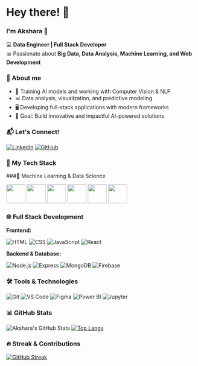# Hey there! 👋  
### I'm Akshara 🚀  

💻 **Data Engineer | Full Stack Developer**  
📊 Passionate about **Big Data, Data Analysis, Machine Learning, and Web Development**  


### 🚀 About me  
- 🤖 Training AI models and working with Computer Vision & NLP  
- 📊 Data analysis, visualization, and predictive modeling  
- 🖥️ Developing full-stack applications with modern frameworks   
- 🎯 Goal: Build innovative and impactful AI-powered solutions

### 📬 Let's Connect!  
[![LinkedIn](https://img.shields.io/badge/LinkedIn-blue?style=flat&logo=linkedin)](https://www.linkedin.com/in/akshara-kalaiselvan-626b832a0/)
[![GitHub](https://img.shields.io/badge/GitHub-181717?style=for-the-badge&logo=github&logoColor=white)](https://github.com/Akshara095)  


### 🚀 My Tech Stack 

###🤖 Machine Learning & Data Science  
<p>
  <img src="https://cdn.jsdelivr.net/gh/devicons/devicon/icons/python/python-original.svg" width="50px"/>
  <img src="https://upload.wikimedia.org/wikipedia/commons/2/2d/Tensorflow_logo.svg" width="50px"/>
  <img src="https://upload.wikimedia.org/wikipedia/commons/1/10/PyTorch_logo_icon.svg" width="50px"/>
  <img src="https://upload.wikimedia.org/wikipedia/commons/0/05/Scikit_learn_logo_small.svg" width="50px"/>
  <img src="https://upload.wikimedia.org/wikipedia/commons/e/ed/Pandas_logo.svg" width="50px"/>
  <img src="https://upload.wikimedia.org/wikipedia/commons/3/31/NumPy_logo_2020.svg" width="50px"/>
</p>

### 🌐 Full Stack Development
**Frontend:** 

![HTML](https://skillicons.dev/icons?i=html)
![CSS](https://skillicons.dev/icons?i=css)
![JavaScript](https://skillicons.dev/icons?i=javascript)
![React](https://skillicons.dev/icons?i=react)

**Backend & Database:** 

![Node.js](https://skillicons.dev/icons?i=nodejs)
![Express](https://skillicons.dev/icons?i=express)
![MongoDB](https://skillicons.dev/icons?i=mongodb)
![Firebase](https://skillicons.dev/icons?i=firebase)

### 🛠️ Tools & Technologies
![Git](https://skillicons.dev/icons?i=git)
![VS Code](https://skillicons.dev/icons?i=vscode)
![Figma](https://skillicons.dev/icons?i=figma)
![Power BI](https://skillicons.dev/icons?i=powerbi)
![Jupyter](https://skillicons.dev/icons?i=jupyter)

### 📊 GitHub Stats  
![Akshara's GitHub Stats](https://github-readme-stats.vercel.app/api?username=Akshara095&show_icons=true&theme=radical)  [![Top Langs](https://github-readme-stats.vercel.app/api/top-langs/?username=Akshara095&layout=compact&theme=tokyonight)](https://github.com/anuraghazra/github-readme-stats)


### 🔥 Streak & Contributions  
[![GitHub Streak](https://github-readme-streak-stats.herokuapp.com/?user=Akshara095&theme=dark)](https://git.io/streak-stats)  




